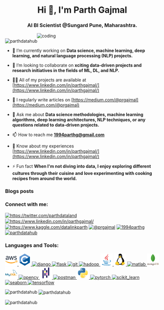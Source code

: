<!-- <p align="center">
  <img src="https://github.com/parthdatahub/parthdatahub/blob/main/gitbanner.jpg" alt="logo">
</p> -->

<h1 align="center">Hi 👋, I'm Parth Gajmal</h1>
<h3 align="center">AI BI Scientist @Sungard Pune, Maharashtra.</h3>


<img align="right" alt="coding" width="400" src="https://media.tenor.com/ow94qLGI8WsAAAAC/ai.gif">

<p align="left"> <img src="https://komarev.com/ghpvc/?username=parthdatahub&label=Profile%20views&color=0e75b6&style=flat" alt="parthdatahub" /> </p>

- 🔭 I’m currently working on **Data science, machine learning, deep learning, and natural language processing (NLP) projects.**

- 🌱 I’m looking to collaborate on **xciting data-driven projects and research initiatives in the fields of ML, DL, and NLP.**

- 👨‍💻 All of my projects are available at [https://www.linkedin.com/in/parthgajmal/](https://www.linkedin.com/in/parthgajmal/)

- 📝 I regularly write articles on [https://medium.com/@prgajmal](https://medium.com/@prgajmal)

- 💬 Ask me about **Data science methodologies, machine learning algorithms, deep learning architectures, NLP techniques, or any questions related to data-driven projects.**

- 📫 How to reach me **1994parthg@gmail.com**

- 📄 Know about my experiences [https://www.linkedin.com/in/parthgajmal/](https://www.linkedin.com/in/parthgajmal/)

- ⚡ Fun fact **When I'm not diving into data, I enjoy exploring different cultures through their cuisine and love experimenting with cooking recipes from around the world.**

### Blogs posts
<!-- BLOG-POST-LIST:START -->
<!-- BLOG-POST-LIST:END -->

<h3 align="left">Connect with me:</h3>
<p align="left">
<a href="https://twitter.com/https://twitter.com/parthdataland" target="blank"><img align="center" src="https://raw.githubusercontent.com/rahuldkjain/github-profile-readme-generator/master/src/images/icons/Social/twitter.svg" alt="https://twitter.com/parthdataland" height="30" width="40" /></a>
<a href="https://linkedin.com/in/https://www.linkedin.com/in/parthgajmal/" target="blank"><img align="center" src="https://raw.githubusercontent.com/rahuldkjain/github-profile-readme-generator/master/src/images/icons/Social/linked-in-alt.svg" alt="https://www.linkedin.com/in/parthgajmal/" height="30" width="40" /></a>
<a href="https://kaggle.com/https://www.kaggle.com/datalinkparth" target="blank"><img align="center" src="https://raw.githubusercontent.com/rahuldkjain/github-profile-readme-generator/master/src/images/icons/Social/kaggle.svg" alt="https://www.kaggle.com/datalinkparth" height="30" width="40" /></a>
<a href="https://medium.com/@prgajmal" target="blank"><img align="center" src="https://raw.githubusercontent.com/rahuldkjain/github-profile-readme-generator/master/src/images/icons/Social/medium.svg" alt="@prgajmal" height="30" width="40" /></a>
<a href="https://www.hackerrank.com/1994parthg" target="blank"><img align="center" src="https://raw.githubusercontent.com/rahuldkjain/github-profile-readme-generator/master/src/images/icons/Social/hackerrank.svg" alt="1994parthg" height="30" width="40" /></a>
<a href="https://www.leetcode.com/parthdatahub" target="blank"><img align="center" src="https://raw.githubusercontent.com/rahuldkjain/github-profile-readme-generator/master/src/images/icons/Social/leet-code.svg" alt="parthdatahub" height="30" width="40" /></a>
</p>

<h3 align="left">Languages and Tools:</h3>
<p align="left"> <a href="https://aws.amazon.com" target="_blank" rel="noreferrer"> <img src="https://raw.githubusercontent.com/devicons/devicon/master/icons/amazonwebservices/amazonwebservices-original-wordmark.svg" alt="aws" width="40" height="40"/> </a> <a href="https://www.cprogramming.com/" target="_blank" rel="noreferrer"> <img src="https://raw.githubusercontent.com/devicons/devicon/master/icons/c/c-original.svg" alt="c" width="40" height="40"/> </a> <a href="https://www.djangoproject.com/" target="_blank" rel="noreferrer"> <img src="https://cdn.worldvectorlogo.com/logos/django.svg" alt="django" width="40" height="40"/> </a> <a href="https://flask.palletsprojects.com/" target="_blank" rel="noreferrer"> <img src="https://www.vectorlogo.zone/logos/pocoo_flask/pocoo_flask-icon.svg" alt="flask" width="40" height="40"/> </a> <a href="https://git-scm.com/" target="_blank" rel="noreferrer"> <img src="https://www.vectorlogo.zone/logos/git-scm/git-scm-icon.svg" alt="git" width="40" height="40"/> </a> <a href="https://hadoop.apache.org/" target="_blank" rel="noreferrer"> <img src="https://www.vectorlogo.zone/logos/apache_hadoop/apache_hadoop-icon.svg" alt="hadoop" width="40" height="40"/> </a> <a href="https://www.java.com" target="_blank" rel="noreferrer"> <img src="https://raw.githubusercontent.com/devicons/devicon/master/icons/java/java-original.svg" alt="java" width="40" height="40"/> </a> <a href="https://www.linux.org/" target="_blank" rel="noreferrer"> <img src="https://raw.githubusercontent.com/devicons/devicon/master/icons/linux/linux-original.svg" alt="linux" width="40" height="40"/> </a> <a href="https://www.mathworks.com/" target="_blank" rel="noreferrer"> <img src="https://upload.wikimedia.org/wikipedia/commons/2/21/Matlab_Logo.png" alt="matlab" width="40" height="40"/> </a> <a href="https://www.mongodb.com/" target="_blank" rel="noreferrer"> <img src="https://raw.githubusercontent.com/devicons/devicon/master/icons/mongodb/mongodb-original-wordmark.svg" alt="mongodb" width="40" height="40"/> </a> <a href="https://www.mysql.com/" target="_blank" rel="noreferrer"> <img src="https://raw.githubusercontent.com/devicons/devicon/master/icons/mysql/mysql-original-wordmark.svg" alt="mysql" width="40" height="40"/> </a> <a href="https://opencv.org/" target="_blank" rel="noreferrer"> <img src="https://www.vectorlogo.zone/logos/opencv/opencv-icon.svg" alt="opencv" width="40" height="40"/> </a> <a href="https://pandas.pydata.org/" target="_blank" rel="noreferrer"> <img src="https://raw.githubusercontent.com/devicons/devicon/2ae2a900d2f041da66e950e4d48052658d850630/icons/pandas/pandas-original.svg" alt="pandas" width="40" height="40"/> </a> <a href="https://postman.com" target="_blank" rel="noreferrer"> <img src="https://www.vectorlogo.zone/logos/getpostman/getpostman-icon.svg" alt="postman" width="40" height="40"/> </a> <a href="https://www.python.org" target="_blank" rel="noreferrer"> <img src="https://raw.githubusercontent.com/devicons/devicon/master/icons/python/python-original.svg" alt="python" width="40" height="40"/> </a> <a href="https://pytorch.org/" target="_blank" rel="noreferrer"> <img src="https://www.vectorlogo.zone/logos/pytorch/pytorch-icon.svg" alt="pytorch" width="40" height="40"/> </a> <a href="https://scikit-learn.org/" target="_blank" rel="noreferrer"> <img src="https://upload.wikimedia.org/wikipedia/commons/0/05/Scikit_learn_logo_small.svg" alt="scikit_learn" width="40" height="40"/> </a> <a href="https://seaborn.pydata.org/" target="_blank" rel="noreferrer"> <img src="https://seaborn.pydata.org/_images/logo-mark-lightbg.svg" alt="seaborn" width="40" height="40"/> </a> <a href="https://www.tensorflow.org" target="_blank" rel="noreferrer"> <img src="https://www.vectorlogo.zone/logos/tensorflow/tensorflow-icon.svg" alt="tensorflow" width="40" height="40"/> </a> </p>

<p><img align="left" src="https://github-readme-stats.vercel.app/api/top-langs?username=parthdatahub&show_icons=true&locale=en&layout=compact" alt="parthdatahub" /></p>

<p>&nbsp;<img align="center" src="https://github-readme-stats.vercel.app/api?username=parthdatahub&show_icons=true&locale=en" alt="parthdatahub" /></p>

<p><img align="center" src="https://github-readme-streak-stats.herokuapp.com/?user=parthdatahub&" alt="parthdatahub" /></p>
